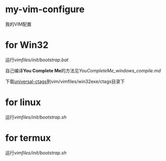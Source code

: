 # my-vim-configure
我的VIM配置

# for Win32
运行*vimfiles/init/bootstrap.bat*

自己编译**You Complete Me**的方法见*YouCompleteMe_windows_compile.md*

下载[universal-ctags](https://github.com/universal-ctags/ctags-win32/releases)到vim/vimfiles/win32exe/ctags目录下

# for linux
运行*vimfiles/init/bootstrap.sh*

# for termux
运行*vimfiles/init/bootstrap.sh*
